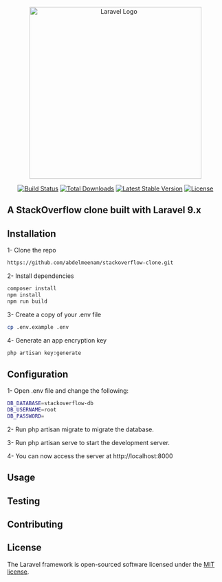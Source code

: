 <p align="center"><a href="https://laravel.com" target="_blank"><img src="https://raw.githubusercontent.com/laravel/art/master/logo-lockup/5%20SVG/2%20CMYK/1%20Full%20Color/laravel-logolockup-cmyk-red.svg" width="400" alt="Laravel Logo"></a></p>

<p align="center">
<a href="https://github.com/laravel/framework/actions"><img src="https://github.com/laravel/framework/workflows/tests/badge.svg" alt="Build Status"></a>
<a href="https://packagist.org/packages/laravel/framework"><img src="https://img.shields.io/packagist/dt/laravel/framework" alt="Total Downloads"></a>
<a href="https://packagist.org/packages/laravel/framework"><img src="https://img.shields.io/packagist/v/laravel/framework" alt="Latest Stable Version"></a>
<a href="https://packagist.org/packages/laravel/framework"><img src="https://img.shields.io/packagist/l/laravel/framework" alt="License"></a>
</p>

## A StackOverflow clone built with Laravel 9.x


## Installation
1- Clone the repo
```bash
https://github.com/abdelmeenam/stackoverflow-clone.git
```
2- Install dependencies
```bash
composer install
npm install
npm run build
```
3- Create a copy of your .env file
```bash
cp .env.example .env
```
4- Generate an app encryption key
```bash
php artisan key:generate
```

## Configuration
1- Open .env file and change the following:
```bash
DB_DATABASE=stackoverflow-db
DB_USERNAME=root
DB_PASSWORD=
```
2- Run php artisan migrate to migrate the database.

3- Run php artisan serve to start the development server.

4- You can now access the server at  http://localhost:8000

## Usage

## Testing

## Contributing
    
## License
The Laravel framework is open-sourced software licensed under the [MIT license](https://opensource.org/licenses/MIT).


